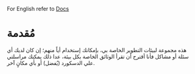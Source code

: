 For English refer to [Docs](../../)
# مُقدمة
هذه مجموعة لبيئات التطوير الخاصة بي، بإمكانك إستخدام أياً منهم؛
إن كان لديك أي سئلة أو مشاكل فأنا أقترح أن تقرأ الوثائق الخاصة بكل بيئة، عدا ذلك يمكنك مراسلتي علي الدسكورد (يُفضل) أو بأي مكانٍ آخر.
